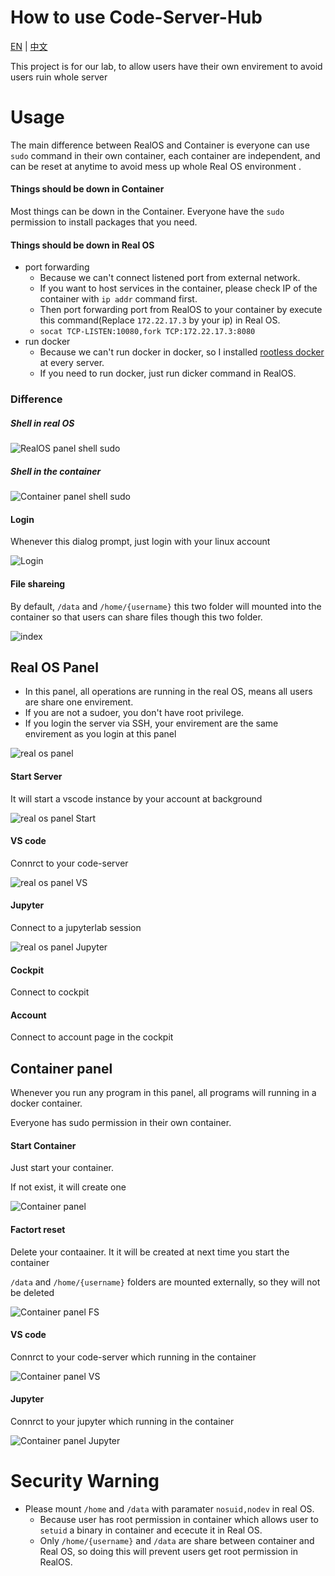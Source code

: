 # How to use Code-Server-Hub

[EN](https://github.com/HuJK/Code-Server-Hub/blob/master/util/sites/README.md) | [中文](https://github.com/HuJK/Code-Server-Hub/blob/master/util/sites/README_zh.md)

This project is for our lab, to allow users have their own envirement to avoid users ruin whole server

# Usage

The main difference between RealOS and Container is everyone can use ```sudo``` command in their own container, each container are independent, and can be reset at anytime to avoid mess up whole Real OS environment .

#### Things should be down in Container

Most things can be down in the Container. Everyone have the ```sudo``` permission to install packages that you need.

#### Things should be down in Real OS
* port forwarding
    * Because we can't connect listened port from external network.
    * If you want to host services in the container, please check IP of the container with ```ip addr``` command first.
    * Then port forwarding port from RealOS to your container by execute this command(Replace ```172.22.17.3``` by your ip) in Real OS.
    * ```socat TCP-LISTEN:10080,fork TCP:172.22.17.3:8080```
* run docker
    * Because we can't run docker in docker, so I installed [rootless docker](https://github.com/HuJK/rootless_docker) at every server.
    * If you need to run docker, just run dicker command in RealOS.

### Difference

##### Shell in real OS

![RealOS panel shell sudo](https://github.com/HuJK/Code-Server-Hub/blob/master/util/sites/Screenshot%202021-01-23%20221705.png?raw=true)

##### Shell in the container
![Container panel shell sudo](https://github.com/HuJK/Code-Server-Hub/blob/master/util/sites/Screenshot%202021-01-23%20221714.png?raw=true)


#### Login

Whenever this dialog prompt, just login with your linux account

![Login](https://raw.githubusercontent.com/HuJK/Code-Server-Hub/master/util/sites/Screenshot%202021-01-23%20210930.png)

#### File shareing

By default, ```/data``` and ```/home/{username}``` this two folder will mounted into the container so that users can share files though this two folder.

![index](https://raw.githubusercontent.com/HuJK/Code-Server-Hub/master/util/sites/Screenshot%202021-01-23%20210843.png)

## Real OS Panel

* In this panel, all operations are running in the real OS, means all users are share one envirement.
* If you are not a sudoer, you don't have root privilege.
* If you login the server via SSH, your envirement are the same envirement as you login at this panel

![real os panel](https://github.com/HuJK/Code-Server-Hub/blob/master/util/sites/Screenshot%202021-01-23%20211028.png?raw=true)

#### Start Server
It will start a vscode instance by your account at background

![real os panel Start](https://github.com/HuJK/Code-Server-Hub/blob/master/util/sites/Screenshot%202021-01-23%20211245.png?raw=true)

#### VS code
Connrct to your code-server

![real os panel VS](https://github.com/HuJK/Code-Server-Hub/blob/master/util/sites/Screenshot%202021-01-23%20220836.png?raw=true)

#### Jupyter
Connect to a jupyterlab session

![real os panel Jupyter](https://github.com/HuJK/Code-Server-Hub/blob/master/util/sites/Screenshot%202021-01-23%20221004.png?raw=true)

#### Cockpit
Connect to cockpit

#### Account
Connect to account page in the cockpit

## Container panel

Whenever you run any program in this panel, all programs will running in a docker container.

Everyone has sudo permission in their own container.

#### Start Container
Just start your container.

If not exist, it will create one

![Container panel](https://github.com/HuJK/Code-Server-Hub/blob/master/util/sites/Screenshot%202021-01-23%20213516.png?raw=true)

#### Factort reset

Delete your contaainer. It it will be created at next time you start the container

```/data``` and ```/home/{username}``` folders are mounted externally, so they will not be deleted

![Container panel FS](https://github.com/HuJK/Code-Server-Hub/blob/master/util/sites/Screenshot%202021-01-23%20213839.png?raw=true)

#### VS code
Connrct to your code-server which running in the container

![Container panel VS](https://github.com/HuJK/Code-Server-Hub/blob/master/util/sites/Screenshot%202021-01-23%20221123.png?raw=true)

#### Jupyter
Connrct to your jupyter which running in the container

![Container panel Jupyter](https://github.com/HuJK/Code-Server-Hub/blob/master/util/sites/Screenshot%202021-01-23%20221258.png?raw=true)

# Security Warning

* Please mount ```/home``` and ```/data``` with paramater ```nosuid,nodev``` in real OS. 
    * Because user has root permission in container which allows user to ```setuid``` a binary in container and ececute it in Real OS. 
    * Only ```/home/{username}``` and ```/data``` are share between container and Real OS, so doing this will prevent users get root permission in RealOS.
